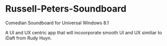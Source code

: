 # Russell-Peters-Soundboard
Comedian Soundboard for Universal Windows 8.1

A UI and UX centric app that will incoorporate smooth UI and UX similiar to iDaft from Rudy Huyn.
